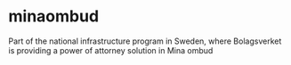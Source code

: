 # minaombud
Part of the national infrastructure program in Sweden, where Bolagsverket is providing a power of attorney solution in Mina ombud
